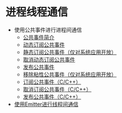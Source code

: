 # 进程线程通信<!--app-events-->

- 使用公共事件进行进程间通信<!--common-event-communication-->
    - [公共事件简介](common-event-overview.md)
    - [动态订阅公共事件](common-event-subscription.md)
    <!--Del-->
    - [静态订阅公共事件（仅对系统应用开放）](common-event-static-subscription-sys.md)
    <!--DelEnd-->
    - [取消动态订阅公共事件](common-event-unsubscription.md)
    - [发布公共事件](common-event-publish.md)
    <!--Del-->
    - [移除粘性公共事件（仅对系统应用开放）](common-event-remove-sticky-sys.md)
    <!--DelEnd-->
    - [订阅公共事件（C/C++）](native-common-event-subscription.md)
    - [取消订阅公共事件（C/C++）](native-common-event-unsubscription.md)
    - [发布公共事件（C/C++）](native-common-event-publish.md)
- [使用Emitter进行线程间通信](itc-with-emitter.md)